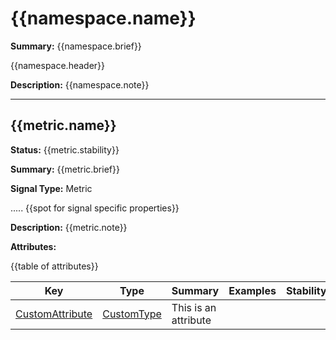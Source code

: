 # {{namespace.name}}

**Summary:** {{namespace.brief}}

{{namespace.header}}

**Description:** {{namespace.note}}

---------------------------------

## {{metric.name}}

**Status:** {{metric.stability}}

**Summary:** {{metric.brief}}

**Signal Type:** Metric

..... {{spot for signal specific properties}}

**Description:** {{metric.note}}

**Attributes:**

{{table of attributes}}

|Key|Type|Summary|Examples|Stability|
|---|---|---|---|---|
|[CustomAttribute](attribute-custom.md)|[CustomType](type-custom.md)|This is an attribute| | |
